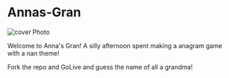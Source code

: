 # Annas-Gran

<img src="./Images/Screenshot" alt="cover Photo" title="Cover Photo of Annas Gran" style="">

Welcome to Anna's Gran! A silly afternoon spent making a anagram game with a nan theme!

Fork the repo and GoLive and guess the name of all a grandma!
